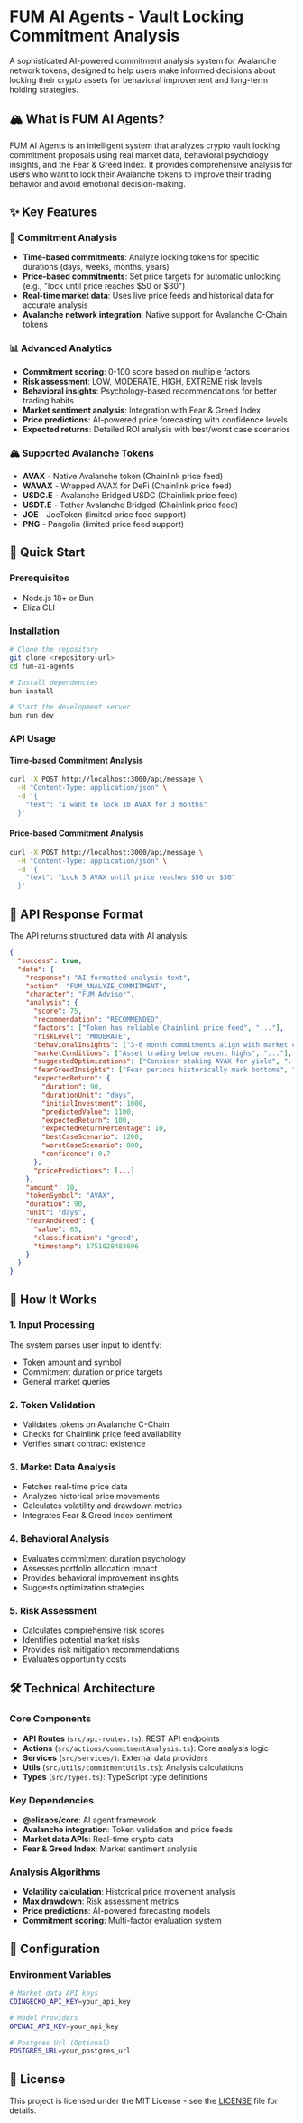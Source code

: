 # FUM AI Agents - Vault Locking Commitment Analysis

A sophisticated AI-powered commitment analysis system for Avalanche network tokens, designed to help users make informed decisions about locking their crypto assets for behavioral improvement and long-term holding strategies.

## 🏔️ What is FUM AI Agents?

FUM AI Agents is an intelligent system that analyzes crypto vault locking commitment proposals using real market data, behavioral psychology insights, and the Fear & Greed Index. It provides comprehensive analysis for users who want to lock their Avalanche tokens to improve their trading behavior and avoid emotional decision-making.

## ✨ Key Features

### 🎯 Commitment Analysis
- **Time-based commitments**: Analyze locking tokens for specific durations (days, weeks, months, years)
- **Price-based commitments**: Set price targets for automatic unlocking (e.g., "lock until price reaches $50 or $30")
- **Real-time market data**: Uses live price feeds and historical data for accurate analysis
- **Avalanche network integration**: Native support for Avalanche C-Chain tokens

### 📊 Advanced Analytics
- **Commitment scoring**: 0-100 score based on multiple factors
- **Risk assessment**: LOW, MODERATE, HIGH, EXTREME risk levels
- **Behavioral insights**: Psychology-based recommendations for better trading habits
- **Market sentiment analysis**: Integration with Fear & Greed Index
- **Price predictions**: AI-powered price forecasting with confidence levels
- **Expected returns**: Detailed ROI analysis with best/worst case scenarios

### 🏔️ Supported Avalanche Tokens
- **AVAX** - Native Avalanche token (Chainlink price feed)
- **WAVAX** - Wrapped AVAX for DeFi (Chainlink price feed)
- **USDC.E** - Avalanche Bridged USDC (Chainlink price feed)
- **USDT.E** - Tether Avalanche Bridged (Chainlink price feed)
- **JOE** - JoeToken (limited price feed support)
- **PNG** - Pangolin (limited price feed support)

## 🚀 Quick Start

### Prerequisites
- Node.js 18+ or Bun
- Eliza CLI

### Installation

```bash
# Clone the repository
git clone <repository-url>
cd fum-ai-agents

# Install dependencies
bun install

# Start the development server
bun run dev
```

### API Usage

#### Time-based Commitment Analysis
```bash
curl -X POST http://localhost:3000/api/message \
  -H "Content-Type: application/json" \
  -d '{
    "text": "I want to lock 10 AVAX for 3 months"
  }'
```

#### Price-based Commitment Analysis
```bash
curl -X POST http://localhost:3000/api/message \
  -H "Content-Type: application/json" \
  -d '{
    "text": "Lock 5 AVAX until price reaches $50 or $30"
  }'
```

## 📡 API Response Format

The API returns structured data with AI analysis:

```json
{
  "success": true,
  "data": {
    "response": "AI formatted analysis text",
    "action": "FUM_ANALYZE_COMMITMENT",
    "character": "FUM Advisor",
    "analysis": {
      "score": 75,
      "recommendation": "RECOMMENDED",
      "factors": ["Token has reliable Chainlink price feed", "..."],
      "riskLevel": "MODERATE",
      "behavioralInsights": ["3-6 month commitments align with market cycles", "..."],
      "marketConditions": ["Asset trading below recent highs", "..."],
      "suggestedOptimizations": ["Consider staking AVAX for yield", "..."],
      "fearGreedInsights": ["Fear periods historically mark bottoms", "..."],
      "expectedReturn": {
        "duration": 90,
        "durationUnit": "days",
        "initialInvestment": 1000,
        "predictedValue": 1100,
        "expectedReturn": 100,
        "expectedReturnPercentage": 10,
        "bestCaseScenario": 1200,
        "worstCaseScenario": 800,
        "confidence": 0.7
      },
      "pricePredictions": [...]
    },
    "amount": 10,
    "tokenSymbol": "AVAX",
    "duration": 90,
    "unit": "days",
    "fearAndGreed": {
      "value": 65,
      "classification": "greed",
      "timestamp": 1751028483696
    }
  }
}
```

## 🧠 How It Works

### 1. Input Processing
The system parses user input to identify:
- Token amount and symbol
- Commitment duration or price targets
- General market queries

### 2. Token Validation
- Validates tokens on Avalanche C-Chain
- Checks for Chainlink price feed availability
- Verifies smart contract existence

### 3. Market Data Analysis
- Fetches real-time price data
- Analyzes historical price movements
- Calculates volatility and drawdown metrics
- Integrates Fear & Greed Index sentiment

### 4. Behavioral Analysis
- Evaluates commitment duration psychology
- Assesses portfolio allocation impact
- Provides behavioral improvement insights
- Suggests optimization strategies

### 5. Risk Assessment
- Calculates comprehensive risk scores
- Identifies potential market risks
- Provides risk mitigation recommendations
- Evaluates opportunity costs

## 🛠️ Technical Architecture

### Core Components
- **API Routes** (`src/api-routes.ts`): REST API endpoints
- **Actions** (`src/actions/commitmentAnalysis.ts`): Core analysis logic
- **Services** (`src/services/`): External data providers
- **Utils** (`src/utils/commitmentUtils.ts`): Analysis calculations
- **Types** (`src/types.ts`): TypeScript type definitions

### Key Dependencies
- **@elizaos/core**: AI agent framework
- **Avalanche integration**: Token validation and price feeds
- **Market data APIs**: Real-time crypto data
- **Fear & Greed Index**: Market sentiment analysis

### Analysis Algorithms
- **Volatility calculation**: Historical price movement analysis
- **Max drawdown**: Risk assessment metrics
- **Price predictions**: AI-powered forecasting models
- **Commitment scoring**: Multi-factor evaluation system

## 🔧 Configuration

### Environment Variables
```bash
# Market data API keys
COINGECKO_API_KEY=your_api_key

# Model Providers
OPENAI_API_KEY=your_api_key

# Postgres Url (Optional)
POSTGRES_URL=your_postgres_url
```

## 📄 License

This project is licensed under the MIT License - see the [LICENSE](LICENSE) file for details.